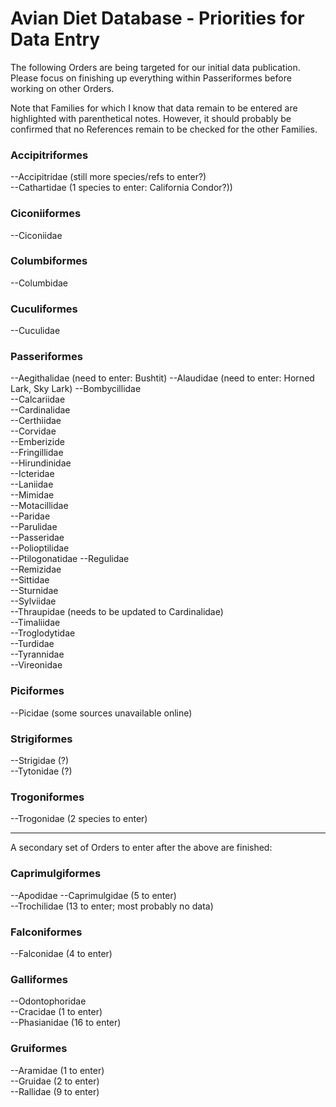 Avian Diet Database - Priorities for Data Entry
===============================================

The following Orders are being targeted for our initial data publication. Please focus on 
finishing up everything within Passeriformes before working on other Orders.

Note that Families for which I know that data remain to be entered are highlighted with parenthetical notes. However, it should probably be confirmed that no References remain to be checked for the other Families.

### Accipitriformes  
--Accipitridae (still more species/refs to enter?)  
--Cathartidae (1 species to enter: California Condor?))  

### Ciconiiformes  
--Ciconiidae

### Columbiformes  
--Columbidae

### Cuculiformes
--Cuculidae   

### Passeriformes  
--Aegithalidae  (need to enter: Bushtit)
--Alaudidae  (need to enter: Horned Lark, Sky Lark)
--Bombycillidae  
--Calcariidae  
--Cardinalidae  
--Certhiidae  
--Corvidae  
--Emberizide  
--Fringillidae  
--Hirundinidae  
--Icteridae  
--Laniidae  
--Mimidae  
--Motacillidae  
--Paridae  
--Parulidae  
--Passeridae  
--Polioptilidae  
--Ptilogonatidae
--Regulidae  
--Remizidae  
--Sittidae  
--Sturnidae  
--Sylviidae  
--Thraupidae (needs to be updated to Cardinalidae)  
--Timaliidae  
--Troglodytidae  
--Turdidae  
--Tyrannidae  
--Vireonidae  

### Piciformes  
--Picidae (some sources unavailable online)

### Strigiformes
--Strigidae (?)  
--Tytonidae (?)  

### Trogoniformes  
--Trogonidae (2 species to enter)  

----------

A secondary set of Orders to enter after the above are finished:

### Caprimulgiformes
--Apodidae 
--Caprimulgidae (5 to enter)  
--Trochilidae (13 to enter; most probably no data)  

### Falconiformes  
--Falconidae (4 to enter)  

### Galliformes  
--Odontophoridae  
--Cracidae (1 to enter)  
--Phasianidae (16 to enter)  

### Gruiformes  
--Aramidae (1 to enter)  
--Gruidae (2 to enter)  
--Rallidae (9 to enter)  

